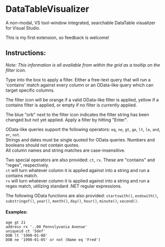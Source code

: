 # DataTableVisualizer
A non-modal, VS tool-window integrated, searchable DataTable visualizer for Visual Studio.

This is my first extension, so feedback is welcome!

## Instructions:

*Note: This information is all available from within the grid as a tooltip on the filter icon.*

Type into the box to apply a filter. Either a free-text query that will run a 'contains' match against every column or an OData-like query which can target specific columns.

The filter icon will be orange if a valid OData-like filter is applied, yellow if a contains filter is applied, or empty if no filter is currently applied.    
    
The blue "orb" next to the filter icon indicates the filter string has been changed but not yet applied. Apply a filter by hitting "Enter".    
    
OData-like queries support the following operators: `eq`, `ne`, `gt`, `ge`, `lt`, `le`, `and`, `or`, `not`.    
Strings and dates must be single quoted for OData queries. Numbers and booleans should not contain quotes.    
All column names and string matches are case-insensitive.
  
Two special operators are also provided: `ct`, `rx`. These are "contains" and "regex", respectively.     
`ct` will turn whatever column it is applied against into a string and run a contains match.    
`rx` will turn whatever column it is applied against into a string and run a regex match, utilizing standard .NET regular expressions.     

The following OData functions are also provided: `startswith()`, `endswith()`, `substringof()`, `year()`, `month()`, `day()`, `hour()`, `minute()`, `second()`.
   
#### Examples: 
```   
age gt 21
address rx '..00 Pennslyvania Avenue'
uniqueid ct '5def'
DOB lt '1990-01-08'
DOB ne '1990-01-05' or not (Name eq 'Fred')
```
